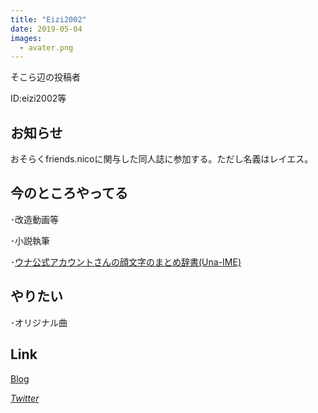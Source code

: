 ```yaml
---
title: "Eizi2002"
date: 2019-05-04
images: 
  - avater.png
---
```

そこら辺の投稿者

ID:eizi2002等


## お知らせ

おそらくfriends.nicoに関与した同人誌に参加する。ただし名義はレイエス。

## 今のところやってる
･改造動画等

･小説執筆

･[ウナ公式アカウントさんの顔文字のまとめ辞書(Una-IME)](https://eizi2002.skr.jp/una-ime.html)


## やりたい
･オリジナル曲

## Link
[Blog](https://eizi2002.skr.jp/)

<i class="fab fa-twitter">[Twitter](https://twitter.com/eizi2002)</i>